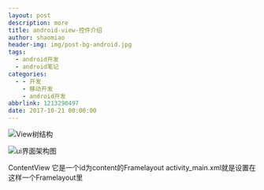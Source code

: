```yaml
---
layout: post
description: more
title: android-view-控件介绍
author: shaomiao
header-img: img/post-bg-android.jpg
tags:
  - android开发
  - android笔记
categories:
  - - 开发
    - 移动开发
    - android开发
abbrlink: 1213290497
date: 2017-10-21 00:00:00
---
```

![View树结构](http://upload-images.jianshu.io/upload_images/2590671-868ad6425d683364.png?imageMogr2/auto-orient/strip%7CimageView2/2/w/1240)




![ui界面架构图](http://upload-images.jianshu.io/upload_images/2590671-70227de662bb8912.png?imageMogr2/auto-orient/strip%7CimageView2/2/w/1240)

ContentView 它是一个id为content的Framelayout
activity_main.xml就是设置在这样一个Framelayout里
